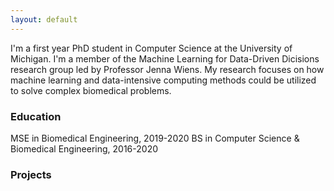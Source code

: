 ```yaml
---
layout: default
---
```

I'm a first year PhD student in Computer Science at the University of Michigan. I'm a member of the Machine Learning for Data-Driven Dicisions research group led by Professor Jenna Wiens. My research focuses on how machine learning and data-intensive computing methods could be utilized to solve complex biomedical problems. 

### Education
MSE in Biomedical Engineering, 2019-2020
BS in Computer Science & Biomedical Engineering, 2016-2020


### Projects
